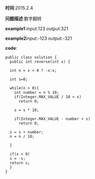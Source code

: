 **时间**:2015.2.4

**问题描述**:数字翻转

**example1**:input:123 output:321

**example2**input:-123 output:-321

**code**:
  
    public class solution {
      public int reverse(int x) {
    
      int n = x < 0 ? -x:x;
    
      int s=0;
    
      while(n > 0){
        int number = n % 10;
        if(Integer.MAX_VALUE / 10 < s)
          return 0;
      
        s = s * 10;
      
        if(Integer.MAX_VALUE - number < s)
          return 0;
    
      s = s + number;
      n = n / 10;
      
      }
    
      if(x < 0)
      s = -s;
      return s;
      }
    }
